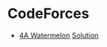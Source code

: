 # CodeForces
- [4A Watermelon](https://codeforces.com/problemset/problem/4/A)
[Solution](https://github.com/Masum-SM/CodeForces/blob/main/Difficulty-800/A_Watermelon.cpp)

